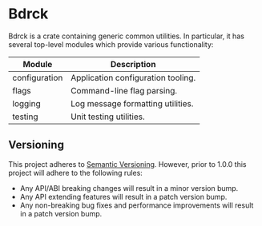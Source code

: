 # Bdrck

Bdrck is a crate containing generic common utilities. In particular, it has several top-level modules which provide various functionality:

| Module        | Description                        |
| ------------- | ---------------------------------- |
| configuration | Application configuration tooling. |
| flags         | Command-line flag parsing.         |
| logging       | Log message formatting utilities.  |
| testing       | Unit testing utilities.            |

## Versioning

This project adheres to [Semantic Versioning](http://semver.org/). However, prior to 1.0.0 this project will adhere to the following rules:

- Any API/ABI breaking changes will result in a minor version bump.
- Any API extending features will result in a patch version bump.
- Any non-breaking bug fixes and performance improvements will result in a patch version bump.
